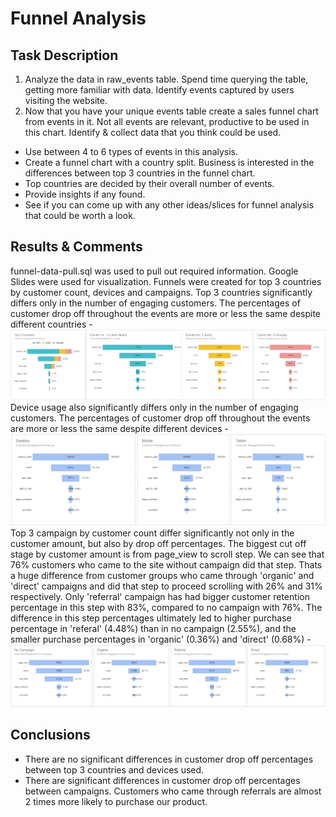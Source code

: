 # Funnel Analysis
## Task Description
1. Analyze the data in raw_events table. Spend time querying the table, getting more familiar with data. Identify events captured by users visiting the website.
2. Now that you have your unique events table create a sales funnel chart from events in it. Not all events are relevant, productive to be used in this chart. Identify & collect data that you think could be used.
* Use between 4 to 6 types of events in this analysis.
* Create a funnel chart with a country split. Business is interested in the differences between top 3 countries in the funnel chart.
* Top countries are decided by their overall number of events.
* Provide insights if any found.
* See if you can come up with any other ideas/slices for funnel analysis that could be worth a look.
## Results & Comments
funnel-data-pull.sql was used to pull out required information. Google Slides were used for visualization. Funnels were created for top 3 countries by customer count, devices and campaigns.
Top 3 countries significantly differs only in the number of engaging customers. The percentages of customer drop off throughout the events are more or less the same despite different countries -
![alt-text](https://github.com/simuxakadiscgolfgod/Turing-Data-Projects/blob/80a4442d73c265144368629245f6c51497fa7957/Main-Analysis-Types/Funnels/funnel_countries.png)  
Device usage also significantly differs only in the number of engaging customers. The percentages of customer drop off throughout the events are more or less the same despite different devices -
![alt-text](https://github.com/simuxakadiscgolfgod/Turing-Data-Projects/blob/80a4442d73c265144368629245f6c51497fa7957/Main-Analysis-Types/Funnels/funnel_device.png)  
Top 3 campaign by customer count differ significantly not only in the customer amount, but also by drop off percentages. The biggest cut off stage by customer amount is from page_view to scroll step. We can see that 76% customers who came to the site without campaign did that step. Thats a huge difference from customer groups who came through 'organic' and 'direct' campaigns and did that step to proceed scrolling with 26% and 31% respectively. Only 'referral' campaign has had bigger customer retention percentage in this step with 83%, compared to no campaign with 76%. The difference in this step percentages ultimately led to higher purchase percentage in 'referal' (4.48%) than in no campaign (2.55%), and the smaller purchase percentages in 'organic' (0.36%) and 'direct' (0.68%) -
![alt-text](https://github.com/simuxakadiscgolfgod/Turing-Data-Projects/blob/80a4442d73c265144368629245f6c51497fa7957/Main-Analysis-Types/Funnels/funnel_campaign.png)
## Conclusions
* There are no significant differences in customer drop off percentages between top 3 countries and devices used.
* There are significant differences in customer drop off percentages between campaigns. Customers who came through referrals are almost 2 times more likely to purchase our product.

